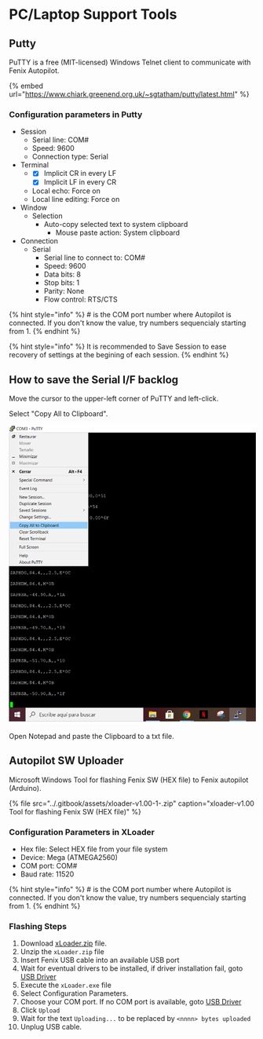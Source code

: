 # PC/Laptop Support Tools

## Putty

PuTTY is a free \(MIT-licensed\) Windows Telnet client to communicate with Fenix Autopilot.

{% embed url="https://www.chiark.greenend.org.uk/~sgtatham/putty/latest.html" %}

### Configuration parameters in Putty

* Session
  * Serial line: COM\#
  * Speed: 9600
  * Connection type: Serial
* Terminal
  * * [x] Implicit CR in every LF
    * [x] Implicit LF in every CR
  * Local echo: Force on
  * Local line editing: Force on
* Window
  * Selection
    * Auto-copy selected text to system clipboard
      * Mouse paste action: System clipboard
* Connection
  * Serial
    * Serial line to connect to: COM\#
    * Speed: 9600
    * Data bits: 8
    * Stop bits: 1
    * Parity: None
    * Flow control: RTS/CTS

{% hint style="info" %}
\# is the COM port number where Autopilot is connected. If you don't know the value, try numbers sequencialy starting from 1.
{% endhint %}

{% hint style="info" %}
It is recommended to Save Session to ease recovery of settings at the begining of each session.
{% endhint %}

## How to save the Serial I/F backlog

Move the cursor to the upper-left corner of PuTTY and left-click.

Select "Copy All to Clipboard".

![](../.gitbook/assets/sending-serial.png)

Open Notepad and paste the Clipboard to a txt file.

## Autopilot SW Uploader

Microsoft Windows Tool for flashing Fenix SW \(HEX file\) to  Fenix autopilot \(Arduino\). 

{% file src="../.gitbook/assets/xloader-v1.00-1-.zip" caption="xloader-v1.00 Tool for flashing Fenix SW \(HEX file\)" %}

### Configuration Parameters in XLoader

* Hex file: Select HEX file from your file system
* Device: Mega \(ATMEGA2560\)
* COM port: COM\#
* Baud rate: 11520

{% hint style="info" %}
\# is the COM port number where Autopilot is connected. If you don't know the value, try numbers sequencialy starting from 1.
{% endhint %}

### 

### Flashing Steps

1. Download [xLoader.zip](https://github.com/xinabox/xLoader/releases/latest) file.
2. Unzip the `xLoader.zip` file
3. Insert Fenix USB cable into an available USB port
4. Wait for eventual drivers to be installed, if driver installation fail, goto [USB Driver](https://github.com/xinabox/xLoader#usb-driver)
5. Execute the `xLoader.exe` file
6. Select Configuration Parameters.
7. Choose your COM port. If no COM port is available, goto [USB Driver](https://github.com/xinabox/xLoader#usb-driver)
8. Click `Upload`
9. Wait for the text `Uploading...` to be replaced by `<nnnn> bytes uploaded`
10. Unplug USB cable.

